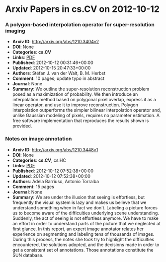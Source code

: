 # Arxiv Papers in cs.CV on 2012-10-12
### A polygon-based interpolation operator for super-resolution imaging
- **Arxiv ID**: http://arxiv.org/abs/1210.3404v2
- **DOI**: None
- **Categories**: **cs.CV**
- **Links**: [PDF](http://arxiv.org/pdf/1210.3404v2)
- **Published**: 2012-10-12 00:31:46+00:00
- **Updated**: 2012-10-15 20:47:33+00:00
- **Authors**: Stéfan J. van der Walt, B. M. Herbst
- **Comment**: 10 pages; update typo in abstract
- **Journal**: None
- **Summary**: We outline the super-resolution reconstruction problem posed as a maximization of probability. We then introduce an interpolation method based on polygonal pixel overlap, express it as a linear operator, and use it to improve reconstruction. Polygon interpolation outperforms the simpler bilinear interpolation operator and, unlike Gaussian modeling of pixels, requires no parameter estimation. A free software implementation that reproduces the results shown is provided.



### Notes on image annotation
- **Arxiv ID**: http://arxiv.org/abs/1210.3448v1
- **DOI**: None
- **Categories**: **cs.CV**, cs.HC
- **Links**: [PDF](http://arxiv.org/pdf/1210.3448v1)
- **Published**: 2012-10-12 07:52:38+00:00
- **Updated**: 2012-10-12 07:52:38+00:00
- **Authors**: Adela Barriuso, Antonio Torralba
- **Comment**: 15 pages
- **Journal**: None
- **Summary**: We are under the illusion that seeing is effortless, but frequently the visual system is lazy and makes us believe that we understand something when in fact we don't. Labeling a picture forces us to become aware of the difficulties underlying scene understanding. Suddenly, the act of seeing is not effortless anymore. We have to make an effort in order to understand parts of the picture that we neglected at first glance.   In this report, an expert image annotator relates her experience on segmenting and labeling tens of thousands of images. During this process, the notes she took try to highlight the difficulties encountered, the solutions adopted, and the decisions made in order to get a consistent set of annotations. Those annotations constitute the SUN database.



